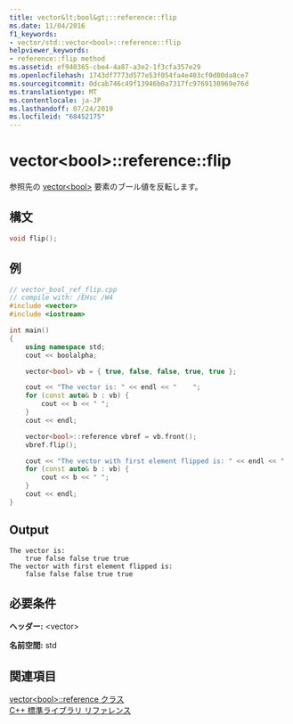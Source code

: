 ```yaml
---
title: vector&lt;bool&gt;::reference::flip
ms.date: 11/04/2016
f1_keywords:
- vector/std::vector<bool>::reference::flip
helpviewer_keywords:
- reference::flip method
ms.assetid: ef940365-cbe4-4a87-a3e2-1f3cfa357e29
ms.openlocfilehash: 1743df7773d577e53f054fa4e403cf0d00da8ce7
ms.sourcegitcommit: 0dcab746c49f13946b0a7317fc9769130969e76d
ms.translationtype: MT
ms.contentlocale: ja-JP
ms.lasthandoff: 07/24/2019
ms.locfileid: "68452175"
---
```

# <a name="vectorltboolgtreferenceflip"></a>vector&lt;bool&gt;::reference::flip

参照先の [vector\<bool>](../standard-library/vector-bool-class.md) 要素のブール値を反転します。

## <a name="syntax"></a>構文

```cpp
void flip();
```

## <a name="example"></a>例

```cpp
// vector_bool_ref_flip.cpp
// compile with: /EHsc /W4
#include <vector>
#include <iostream>

int main()
{
    using namespace std;
    cout << boolalpha;

    vector<bool> vb = { true, false, false, true, true };

    cout << "The vector is: " << endl << "    ";
    for (const auto& b : vb) {
        cout << b << " ";
    }
    cout << endl;

    vector<bool>::reference vbref = vb.front();
    vbref.flip();

    cout << "The vector with first element flipped is: " << endl << "    ";
    for (const auto& b : vb) {
        cout << b << " ";
    }
    cout << endl;
}
```

## <a name="output"></a>Output

```Output
The vector is:
    true false false true true
The vector with first element flipped is:
    false false false true true
```

## <a name="requirements"></a>必要条件

**ヘッダー:** \<vector>

**名前空間:** std

## <a name="see-also"></a>関連項目

[vector\<bool>::reference クラス](../standard-library/vector-bool-reference-class.md)\
[C++ 標準ライブラリ リファレンス](../standard-library/cpp-standard-library-reference.md)
